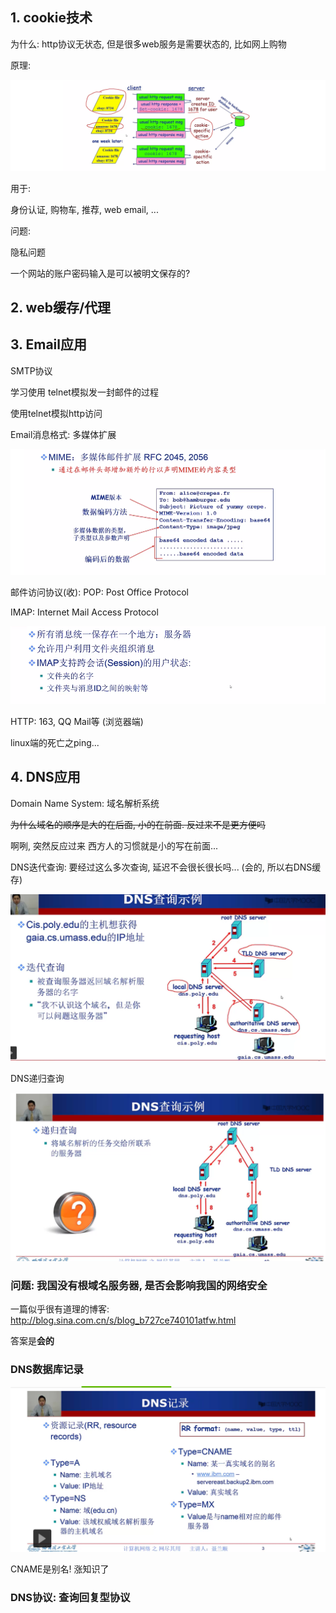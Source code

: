 ## 1. cookie技术

为什么: http协议无状态, 但是很多web服务是需要状态的, 比如网上购物

原理:

![1568279477064](assets/1568279477064.png)

用于:

身份认证, 购物车, 推荐, web email, ...

问题:

隐私问题



一个网站的账户密码输入是可以被明文保存的?





## 2. web缓存/代理



## 3. Email应用

SMTP协议



学习使用 telnet模拟发一封邮件的过程

使用telnet模拟http访问



Email消息格式: 多媒体扩展

![1568283102793](assets/1568283102793.png)

邮件访问协议(收): POP: Post Office Protocol

IMAP: Internet Mail Access Protocol

![1568283411855](assets/1568283411855.png)

HTTP: 163, QQ Mail等 (浏览器端)

linux端的死亡之ping...



## 4. DNS应用

Domain Name System: 域名解析系统

<del>为什么域名的顺序是大的在后面, 小的在前面. 反过来不是更方便吗</del>

啊咧, 突然反应过来 西方人的习惯就是小的写在前面...



DNS迭代查询: 要经过这么多次查询, 延迟不会很长很长吗... (会的, 所以右DNS缓存)

![1568470745052](assets/1568470745052.png)

DNS递归查询

![1568470882925](assets/1568470882925.png)

### 问题: 我国没有根域名服务器, 是否会影响我国的网络安全 

一篇似乎很有道理的博客: http://blog.sina.com.cn/s/blog_b727ce740101atfw.html

答案是**会的**



### DNS数据库记录

![1568471563180](assets/1568471563180.png)

CNAME是别名! 涨知识了



### DNS协议: 查询回复型协议


